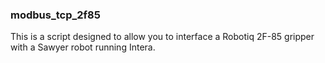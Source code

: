 ### modbus_tcp_2f85

This is a script designed to allow you to interface a Robotiq 2F-85 gripper with a Sawyer robot running Intera.